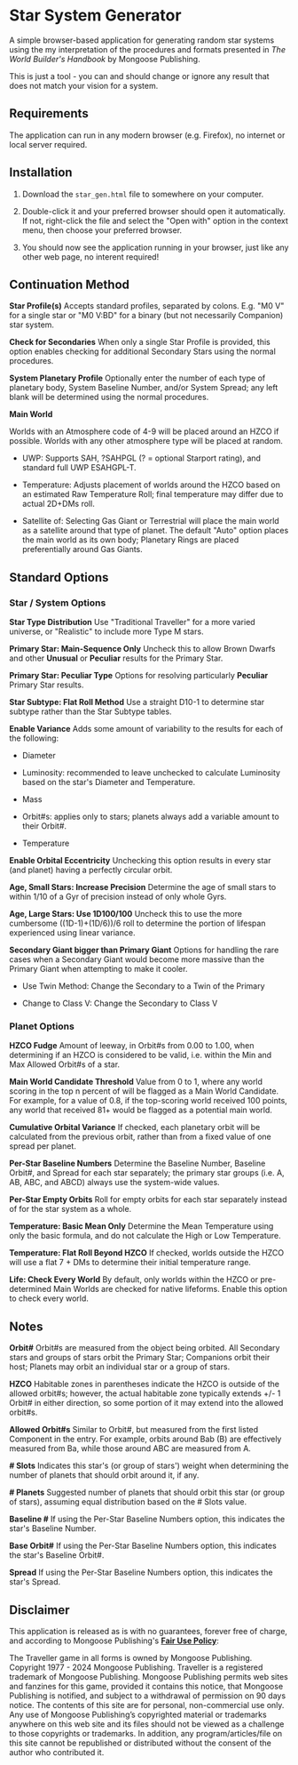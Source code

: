 # Star System Generator

A simple browser-based application for generating random star systems using the my interpretation of the procedures and formats presented in *The World Builder's Handbook* by Mongoose Publishing.

This is just a tool - you can and should change or ignore any result that does not match your vision for a system.

## Requirements

The application can run in any modern browser (e.g. Firefox), no internet or local server required.

## Installation

1. Download the `star_gen.html` file to somewhere on your computer.

2. Double-click it and your preferred browser should open it automatically. If not, right-click the file and select the "Open with" option in the context menu, then choose your preferred browser.

3. You should now see the application running in your browser, just like any other web page, no interent required!

## Continuation Method

**Star Profile(s)** Accepts standard profiles, separated by colons. E.g. "M0 V" for a single star or "M0 V:BD" for a binary (but not necessarily Companion) star system.

**Check for Secondaries** When only a single Star Profile is provided, this option enables checking for additional Secondary Stars using the normal procedures.

**System Planetary Profile** Optionally enter the number of each type of planetary body, System Baseline Number, and/or System Spread; any left blank will be determined using the normal procedures.

**Main World**

Worlds with an Atmosphere code of 4-9 will be placed around an HZCO if possible. Worlds with any other atmosphere type will be placed at random.

- UWP: Supports SAH, ?SAHPGL (? = optional Starport rating), and standard full UWP ESAHGPL-T.

- Temperature: Adjusts placement of worlds around the HZCO based on an estimated Raw Temperature Roll; final temperature may differ due to actual 2D+DMs roll.

- Satellite of: Selecting Gas Giant or Terrestrial will place the main world as a satellite around that type of planet. The default "Auto" option places the main world as its own body; Planetary Rings are placed preferentially around Gas Giants.

## Standard Options

### Star / System Options

**Star Type Distribution** Use "Traditional Traveller" for a more varied universe, or "Realistic" to include more Type M stars.

**Primary Star: Main-Sequence Only** Uncheck this to allow Brown Dwarfs and other **Unusual** or **Peculiar** results for the Primary Star.

**Primary Star: Peculiar Type** Options for resolving particularly **Peculiar** Primary Star results.

**Star Subtype: Flat Roll Method** Use a straight D10-1 to determine star subtype rather than the Star Subtype tables.

**Enable Variance** Adds some amount of variability to the results for each of the following:

- Diameter

- Luminosity: recommended to leave unchecked to calculate Luminosity based on the star's Diameter and Temperature.

- Mass

- Orbit#s: applies only to stars; planets always add a variable amount to their Orbit#.

- Temperature

**Enable Orbital Eccentricity** Unchecking this option results in every star (and planet) having a perfectly circular orbit.

**Age, Small Stars: Increase Precision** Determine the age of small stars to within 1/10 of a Gyr of precision instead of only whole Gyrs.

**Age, Large Stars: Use 1D100/100** Uncheck this to use the more cumbersome ((1D-1)+(1D/6))/6 roll to determine the portion of lifespan experienced using linear variance.

**Secondary Giant bigger than Primary Giant** Options for handling the rare cases when a Secondary Giant would become more massive than the Primary Giant when attempting to make it cooler.

- Use Twin Method: Change the Secondary to a Twin of the Primary

- Change to Class V: Change the Secondary to Class V

### Planet Options

**HZCO Fudge** Amount of leeway, in Orbit#s from 0.00 to 1.00, when determining if an HZCO is considered to be valid, i.e. within the Min and Max Allowed Orbit#s of a star.

**Main World Candidate Threshold** Value from 0 to 1, where any world scoring in the top n percent of will be flagged as a Main World Candidate. For example, for a value of 0.8, if the top-scoring world received 100 points, any world that received 81+ would be flagged as a potential main world.

**Cumulative Orbital Variance** If checked, each planetary orbit will be calculated from the previous orbit, rather than from a fixed value of one spread per planet.

**Per-Star Baseline Numbers** Determine the Baseline Number, Baseline Orbit#, and Spread for each star separately; the primary star groups (i.e. A, AB, ABC, and ABCD) always use the system-wide values.

**Per-Star Empty Orbits** Roll for empty orbits for each star separately instead of for the star system as a whole.

**Temperature: Basic Mean Only** Determine the Mean Temperature using only the basic formula, and do not calculate the High or Low Temperature.

**Temperature: Flat Roll Beyond HZCO** If checked, worlds outside the HZCO will use a flat 7 + DMs to determine their initial temperature range.

**Life: Check Every World** By default, only worlds within the HZCO or pre-determined Main Worlds are checked for native lifeforms. Enable this option to check every world.

## Notes

**Orbit#** Orbit#s are measured from the object being orbited. All Secondary stars and groups of stars orbit the Primary Star; Companions orbit their host; Planets may orbit an individual star or a group of stars.

**HZCO** Habitable zones in parentheses indicate the HZCO is outside of the allowed orbit#s; however, the actual habitable zone typically extends +/- 1 Orbit# in either direction, so some portion of it may extend into the allowed orbit#s.

**Allowed Orbit#s** Similar to Orbit#, but measured from the first listed Component in the entry. For example, orbits around Bab (B) are effectively measured from Ba, while those around ABC are measured from A.

**# Slots** Indicates this star's (or group of stars') weight when determining the number of planets that should orbit around it, if any.

**# Planets** Suggested number of planets that should orbit this star (or group of stars), assuming equal distribution based on the # Slots value.

**Baseline #** If using the Per-Star Baseline Numbers option, this indicates the star's Baseline Number.

**Base Orbit#** If using the Per-Star Baseline Numbers option, this indicates the star's Baseline Orbit#.

**Spread** If using the Per-Star Baseline Numbers option, this indicates the star's Spread.

## Disclaimer

This application is released as is with no guarantees, forever free of charge, and according to Mongoose Publishing's [**Fair Use Policy**](https://cdn.shopify.com/s/files/1/0609/6139/0839/files/Traveller_Fair_Use_Policy_2024.pdf?v=1725357857):

The Traveller game in all forms is owned by Mongoose Publishing. Copyright 1977 - 2024 Mongoose Publishing. Traveller is a registered trademark of Mongoose Publishing. Mongoose Publishing permits web sites and fanzines for this game, provided it contains this notice, that Mongoose Publishing is notified, and subject to a withdrawal of permission on 90 days notice. The contents of this site are for personal, non-commercial use only. Any use of Mongoose Publishing’s copyrighted material or trademarks anywhere on this web site and its files should not be viewed as a challenge to those copyrights or trademarks. In addition, any program/articles/file on this site cannot be republished or distributed without the consent of the author who contributed it.
